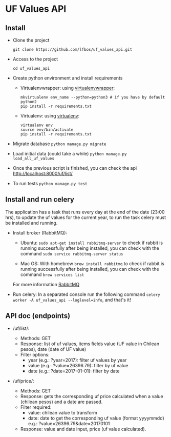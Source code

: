# UF Values API

## Install

* Clone the project

    `git clone https://github.com/lfbos/uf_values_api.git`

* Access to the project

    `cd uf_values_api`

* Create python environment and install requirements

    * Virtualenvwrapper: using [virtualenvwrapper](https://virtualenvwrapper.readthedocs.io/en/latest/):

        ```
        mkvirtualenv env_name --python=python3 # if you have by default python2 
        pip install -r requirements.txt
        ```

    * Virtualenv: using [virtualenv](https://virtualenv.pypa.io/en/stable/):

        ```
        virtualenv env
        source env/bin/activate
        pip install -r requirements.txt
        ```

* Migrate database `python manage.py migrate`

* Load initial data (could take a while) `python manage.py load_all_uf_values`

* Once the previous script is finished, you can check the api [http://localhost:8000/uf/list/](http://localhost:8000/uf/list/)

* To run tests
    `python manage.py test`

## Install and run celery

The application has a task that runs every day at the end of the date (23:00 hrs), to update the uf values for the current year,
to run the task celery must be installed and running.

* Install broker (RabbitMQ):
  - Ubuntu: 
    `sudo apt-get install rabbitmq-server` to check if rabbit is running successfully after being installed, you can check with the command `sudo service rabbitmq-server status`
  
  - Mac OS:
    With homebrew `brew install rabbitmq` to check if rabbit is running successfully after being installed, you can check with the command `brew services list`
   
   For more information [RabbitMQ](http://www.rabbitmq.com/download.html)
* Run celery:
  In a separated console run the following command `celery worker -A uf_values_api --loglevel=info`, and that's it!
  
## API doc (endpoints)
* /uf/list/:

    - Methods: GET
    - Response: list of uf values, items fields value (UF value in Chilean pesos), date (date of UF value)
    - Filter options:
      - year (e.g.: ?year=2017): filter uf values by year
      - value (e.g.: ?value=26396.79): filter by uf value
      - date (e.g.: ?date=2017-01-01): filter by date

* /uf/price/:
    - Methods: GET
    - Response: gets the corresponding uf price calculated when a value (chilean pesos) and a date are passed.
    - Filter required:
      - value: chilean value to transform
      - date: date to get the corresponding uf value (format yyyymmdd)
      e.g.: ?value=26396.79&date=20170101
    - Response: value and date input, price (uf value calculated).
